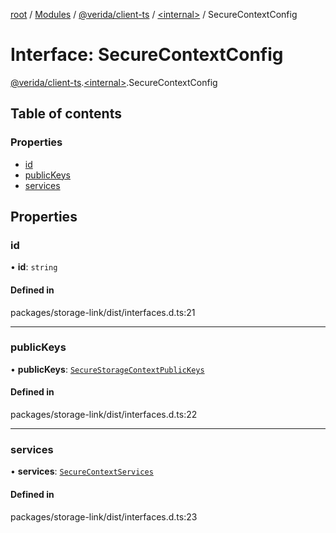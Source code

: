 [root](../README.md) / [Modules](../modules.md) / [@verida/client-ts](../modules/verida_client_ts.md) / [<internal\>](../modules/verida_client_ts._internal_.md) / SecureContextConfig

# Interface: SecureContextConfig

[@verida/client-ts](../modules/verida_client_ts.md).[<internal\>](../modules/verida_client_ts._internal_.md).SecureContextConfig

## Table of contents

### Properties

- [id](verida_client_ts._internal_.SecureContextConfig.md#id)
- [publicKeys](verida_client_ts._internal_.SecureContextConfig.md#publickeys)
- [services](verida_client_ts._internal_.SecureContextConfig.md#services)

## Properties

### id

• **id**: `string`

#### Defined in

packages/storage-link/dist/interfaces.d.ts:21

___

### publicKeys

• **publicKeys**: [`SecureStorageContextPublicKeys`](verida_client_ts._internal_.SecureStorageContextPublicKeys.md)

#### Defined in

packages/storage-link/dist/interfaces.d.ts:22

___

### services

• **services**: [`SecureContextServices`](verida_client_ts._internal_.SecureContextServices.md)

#### Defined in

packages/storage-link/dist/interfaces.d.ts:23
